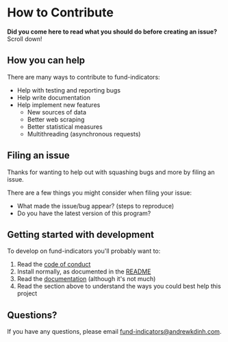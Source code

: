 # How to Contribute

**Did you come here to read what you should do before creating an issue?** Scroll down!

## How you can help

There are many ways to contribute to fund-indicators:

- Help with testing and reporting bugs
- Help write documentation
- Help implement new features
  - New sources of data
  - Better web scraping
  - Better statistical measures
  - Multithreading (asynchronous requests)

## Filing an issue

Thanks for wanting to help out with squashing bugs and more by filing an issue.

There are a few things you might consider when filing your issue:

- What made the issue/bug appear? (steps to reproduce)
- Do you have the latest version of this program?

## Getting started with development

To develop on fund-indicators you'll probably want to:

1. Read the [code of conduct](./CODE-OF-CONDUCT.md)
2. Install normally, as documented in the [README](./README.md#quickstart)
3. Read the [documentation](https://github.com/andrewkdinh/fund-indicators/wiki) (although it's not much)
4. Read the section above to understand the ways you could best help this project

## Questions?

If you have any questions, please email fund-indicators@andrewkdinh.com.

